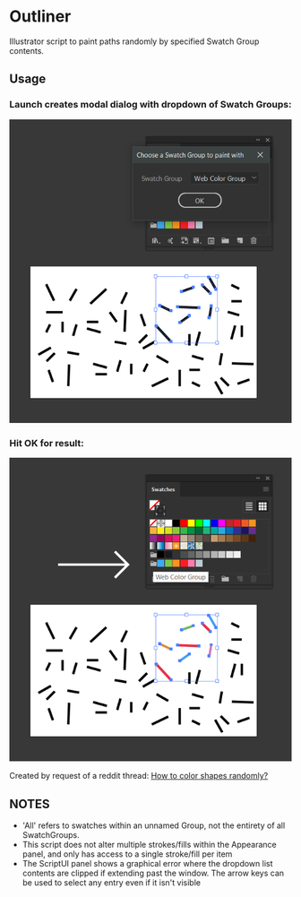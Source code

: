 # Outliner

Illustrator script to paint paths randomly by specified Swatch Group contents.

## Usage

### Launch creates modal dialog with dropdown of Swatch Groups:

![](./Prompt.png)

### Hit OK for result:

![](./Result.png)

Created by request of a reddit thread: [How to color shapes randomly?](https://www.reddit.com/r/AdobeIllustrator/comments/e2gks4/how_to_color_shapes_randomly/)

## NOTES

- 'All' refers to swatches within an unnamed Group, not the entirety of all SwatchGroups.
- This script does not alter multiple strokes/fills within the Appearance panel, and only has access to a single stroke/fill per item
- The ScriptUI panel shows a graphical error where the dropdown list contents are clipped if extending past the window. The arrow keys can be used to select any entry even if it isn't visible
